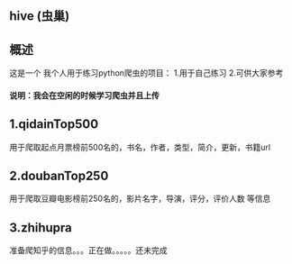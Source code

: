 ## hive (虫巢)
## 概述

这是一个 我个人用于练习python爬虫的项目：
1.用于自己练习
2.可供大家参考


#### 说明：我会在空闲的时候学习爬虫并且上传

## 1.qidainTop500
用于爬取起点月票榜前500名的，书名，作者，类型，简介，更新，书籍url
<!-- ![Alt text](pic1.png) -->

## 2.doubanTop250
用于爬取豆瓣电影榜前250名的，影片名字，导演，评分，评价人数 等信息

## 3.zhihupra  
准备爬知乎的信息。。。正在做。。。。。还未完成